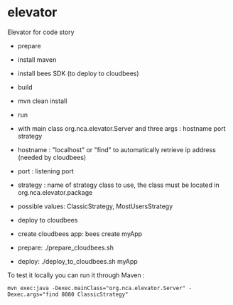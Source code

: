 elevator
========

Elevator for code story

* prepare
 * install maven
 * install bees SDK (to deploy to cloudbees) 
* build
 * mvn clean install
* run 
 * with main class org.nca.elevator.Server and three args : hostname port strategy
  * hostname : "localhost" or "find" to automatically retrieve ip address (needed by cloudbees)
  * port : listening port
  * strategy : name of strategy class to use, the class must be located in org.nca.elevator.package
   * possible values: ClassicStrategy, MostUsersStrategy 

* deploy to cloudbees
 * create cloudbees app: bees create myApp
 * prepare: ./prepare_cloudbees.sh
 * deploy: ./deploy_to_cloudbees.sh myApp

To test it locally you can run it through Maven : 
```
mvn exec:java -Dexec.mainClass="org.nca.elevator.Server" -Dexec.args="find 8080 ClassicStrategy"
```
